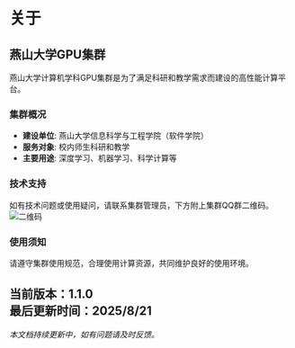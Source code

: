 # 关于

## 燕山大学GPU集群

燕山大学计算机学科GPU集群是为了满足科研和教学需求而建设的高性能计算平台。

### 集群概况

- **建设单位**: 燕山大学信息科学与工程学院（软件学院）
- **服务对象**: 校内师生科研和教学
- **主要用途**: 深度学习、机器学习、科学计算等

### 技术支持

如有技术问题或使用疑问，请联系集群管理员，下方附上集群QQ群二维码。
![二维码](/images/QRcode.jpg)

### 使用须知

请遵守集群使用规范，合理使用计算资源，共同维护良好的使用环境。

当前版本：1.1.0  
最后更新时间：2025/8/21
---
*本文档持续更新中，如有问题请及时反馈。*